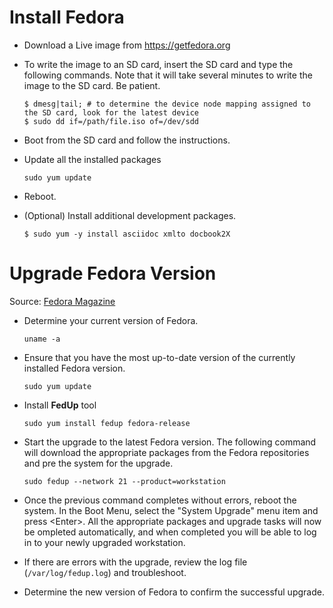 Install Fedora
==============
- Download a Live image from https://getfedora.org
- To write the image to an SD card, insert the SD card and type the following commands.  Note that it will take several minutes to write the image to the SD card.  Be patient.
  ```
  $ dmesg|tail; # to determine the device node mapping assigned to the SD card, look for the latest device
  $ sudo dd if=/path/file.iso of=/dev/sdd
  ```
  
- Boot from the SD card and follow the instructions.
- Update all the installed packages
  ```
  sudo yum update
  ```
  
- Reboot.
- (Optional) Install additional development packages.
  ```
  $ sudo yum -y install asciidoc xmlto docbook2X
  ```

Upgrade Fedora Version
======================
Source:  [Fedora Magazine](http://fedoramagazine.org/upgrading-to-fedora-21-workstation-from-fedora-20/)

- Determine your current version of Fedora.
  ```
  uname -a
  ```

- Ensure that you have the most up-to-date version of the currently installed Fedora version.
  ```
  sudo yum update
  ```
  
- Install **FedUp** tool
  ```
  sudo yum install fedup fedora-release
  ```
  
- Start the upgrade to the latest Fedora version.  The following command will download the appropriate packages from the Fedora repositories and pre the system for the upgrade.
  ```
  sudo fedup --network 21 --product=workstation
  ```
  
- Once the previous command completes without errors, reboot the system.  In the Boot Menu, select the "System Upgrade" menu item and press \<Enter\>.  All the appropriate packages and upgrade tasks will now be ompleted automatically, and when completed you will be able to log in to your newly upgraded workstation.

- If there are errors with the upgrade, review the log file (```/var/log/fedup.log```) and troubleshoot.

- Determine the new version of Fedora to confirm the successful upgrade.

  
